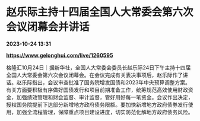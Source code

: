 # 赵乐际主持十四届全国人大常委会第六次会议闭幕会并讲话

**2023-10-24 13:31**

**https://www.gelonghui.com/live/1260595**

格隆汇10月24日｜据新华社，全国人大常委会委员长赵乐际24日下午主持十四届全国人大常委会第六次会议闭幕会。在会议完成有关表决事项后，赵乐际作了讲话。赵乐际指出，会议审查批准了国务院增发国债和2023年中央预算调整方案。有关方面要积极有序做好国债发行和项目前期准备工作，统筹规范高效使用财政资金，加强绩效管理和财会监督、审计监督，管好用好每一笔资金。会议作出决定，授权国务院提前下达部分新增地方政府债务限额。要加快新增地方政府债券发行使用，加强全流程管理，保障重点项目建设进度，切实防范化解地方政府债务风险。